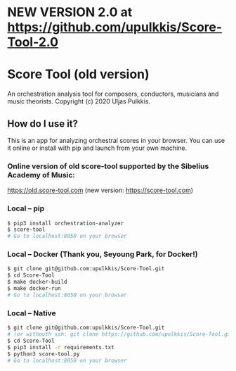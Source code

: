 ﻿
# NEW VERSION 2.0 at https://github.com/upulkkis/Score-Tool-2.0 

# Score Tool (old version)
An orchestration analysis tool for composers, conductors, musicians and music theorists.
Copyright (c) 2020 Uljas Pulkkis.

## How do I use it?
This is an app for analyzing orchestral scores in your browser. You can use it online or install with pip and launch from your own machine.

### Online version of old score-tool supported by the Sibelius Academy of Music:
https://old.score-tool.com
(new version: https://score-tool.com)

### Local – pip
```bash
$ pip3 install orchestration-analyzer
$ score-tool
# Go to localhost:8050 on your browser
```

### Local – Docker (Thank you, Seyoung Park, for Docker!)
```bash
$ git clone git@github.com:upulkkis/Score-Tool.git
$ cd Score-Tool
$ make docker-build
$ make docker-run
# Go to localhost:8050 on your browser
```

### Local – Native
```bash
$ git clone git@github.com:upulkkis/Score-Tool.git
# (or withouth ssh: git clone https://github.com/upulkkis/Score-Tool.git)
$ cd Score-Tool
$ pip3 install -r requirements.txt
$ python3 score-tool.py
# Go to localhost:8050 on your browser
```
